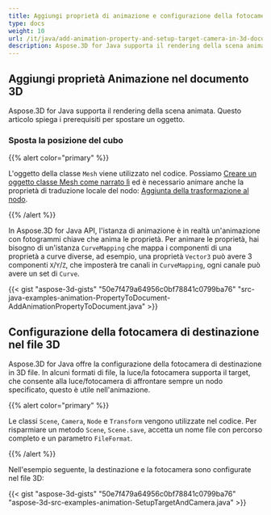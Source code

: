 ```yaml
---
title: Aggiungi proprietà di animazione e configurazione della fotocamera di destinazione nel documento 3D
type: docs
weight: 10
url: /it/java/add-animation-property-and-setup-target-camera-in-3d-document/
description: Aspose.3D for Java supporta il rendering della scena animata. Questo articolo spiega i prerequisiti per spostare un oggetto.
---
```

##  **Aggiungi proprietà Animazione nel documento 3D**
Aspose.3D for Java supporta il rendering della scena animata. Questo articolo spiega i prerequisiti per spostare un oggetto.
###  **Sposta la posizione del cubo**
{{% alert color="primary" %}}

L'oggetto della classe `Mesh` viene utilizzato nel codice. Possiamo [Creare un oggetto classe Mesh come narrato lì](https://docs.aspose.com/3d/java/create-3d-mesh-and-scene/) ed è necessario animare anche la proprietà di traduzione locale del nodo: [Aggiunta della trasformazione al nodo](https://docs.aspose.com/3d/java/adding-transformation-to-the-node/).

{{% /alert %}}

In Aspose.3D for Java API, l'istanza di animazione è in realtà un'animazione con fotogrammi chiave che anima le proprietà. Per animare le proprietà, hai bisogno di un'istanza `CurveMapping` che mappa i componenti di una proprietà a curve diverse, ad esempio, una proprietà `Vector3` può avere 3 componenti `X`/`Y`/`Z`, che imposterà tre canali in `CurveMapping`, ogni canale può avere un set di `Curve`.

{{< gist "aspose-3d-gists" "50e7f479a64956c0bf78841c0799ba76" "src-java-examples-animation-PropertyToDocument-AddAnimationPropertyToDocument.java" >}}
##  **Configurazione della fotocamera di destinazione nel file 3D**
Aspose.3D for Java offre la configurazione della fotocamera di destinazione in 3D file. In alcuni formati di file, la luce/la fotocamera supporta il target, che consente alla luce/fotocamera di affrontare sempre un nodo specificato, questo è utile nell'animazione.

{{% alert color="primary" %}}

Le classi `Scene`, `Camera`, `Node` e `Transform` vengono utilizzate nel codice. Per risparmiare un metodo `Scene`, `Scene.save`, accetta un nome file con percorso completo e un parametro `FileFormat`.

{{% /alert %}}

Nell'esempio seguente, la destinazione e la fotocamera sono configurate nel file 3D:

{{< gist "aspose-3d-gists" "50e7f479a64956c0bf78841c0799ba76" "aspose-3d-src-examples-animation-SetupTargetAndCamera.java" >}}
